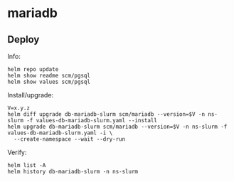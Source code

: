 mariadb
=======

Deploy
------
Info:

    helm repo update
    helm show readme scm/pgsql
    helm show values scm/pgsql

Install/upgrade:

    V=x.y.z
    helm diff upgrade db-mariadb-slurm scm/mariadb --version=$V -n ns-slurm -f values-db-mariadb-slurm.yaml --install
    helm upgrade db-mariadb-slurm scm/mariadb --version=$V -n ns-slurm -f values-db-mariadb-slurm.yaml -i \
      --create-namespace --wait --dry-run

Verify:

    helm list -A
    helm history db-mariadb-slurm -n ns-slurm
